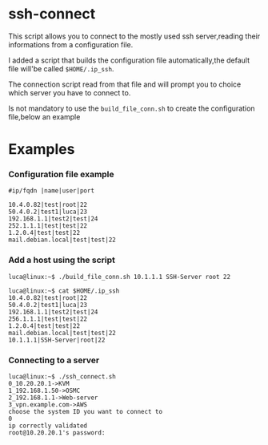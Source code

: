 # ssh-connect

This script allows you to connect to the mostly used ssh server,reading their informations from a configuration file.

I added a script that builds the configuration file automatically,the default file will'be called `$HOME/.ip_ssh`.

The connection script read from that file and will prompt you to choice which server you have to connect to.

Is not mandatory to use the `build_file_conn.sh` to create the configuration file,below an example


# Examples

### Configuration file example

```
#ip/fqdn |name|user|port

10.4.0.82|test|root|22
50.4.0.2|test1|luca|23
192.168.1.1|test2|test|24
252.1.1.1|test|test|22
1.2.0.4|test|test|22
mail.debian.local|test|test|22
```

### Add a host using the script

```
luca@linux:~$ ./build_file_conn.sh 10.1.1.1 SSH-Server root 22

luca@linux:~$ cat $HOME/.ip_ssh
10.4.0.82|test|root|22
50.4.0.2|test1|luca|23
192.168.1.1|test2|test|24
256.1.1.1|test|test|22
1.2.0.4|test|test|22
mail.debian.local|test|test|22
10.1.1.1|SSH-Server|root|22
```

### Connecting to a server

```
luca@linux:~$ ./ssh_connect.sh
0_10.20.20.1->KVM
1_192.168.1.50->OSMC
2_192.168.1.1->Web-server
3_vpn.example.com->AWS
choose the system ID you want to connect to
0
ip correctly validated
root@10.20.20.1's password:
```
